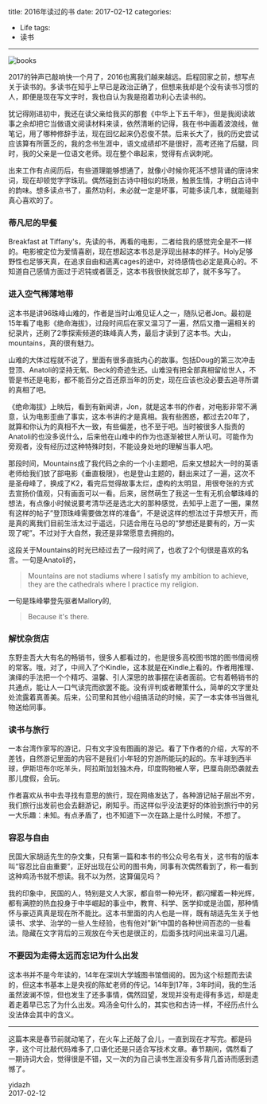 title: 2016年读过的书
date: 2017-02-12
categories:
- Life
tags:
- 读书
---

![books](https://o35qld6sq.qnssl.com/img/covers_wide.jpg)

2017的钟声已敲响快一个月了，2016也离我们越来越远。启程回家之前，想写点关于读书的。多读书在知乎上早已是政治正确了，但想来我却是个没有读书习惯的人，即便是现在写文字时，我也自认为我是抱着功利心去读书的。

<!--more-->

犹记得刚进初中，我还在读父亲给我买的那套《中华上下五千年》，但是我阅读故事之余却把它当做语文阅读材料来读，依然清晰的记得，我在书中画着波浪线，做笔记，用了哪种修辞手法，现在回忆起来仍忍俊不禁。后来长大了，我的历史尝试应该算有所匮乏的，我的念书生涯中，语文成绩却不是很好，高考还拖了后腿，同时，我的父亲是一位语文老师。现在整个串起来，觉得有点讽刺呢。

出来工作有点阅历后，有些道理能够想通了，就像小时候你死活不想背诵的唐诗宋词，现在却顿觉字字珠玑。偶然碰到古诗中相似的场景，触景生情，才明白古诗中的韵味。想多读点书了，虽然功利，未必就一定是坏事，可能多读几本，就能碰到真心喜欢的了。

### 蒂凡尼的早餐

Breakfast at Tiffany's，先读的书，再看的电影，二者给我的感觉完全是不一样的。电影被定位为爱情喜剧，现在想起这本书总是浮现出赫本的样子。Holy足够野性也足够天真，在追求自由和逃离cages的途中，对待感情也必定是真心的。不知道自己感情方面过于迟钝或者匮乏，这本书我很快就忘却了，就不多写了。

### 进入空气稀薄地带

这本书是讲96珠峰山难的，作者是当时山难见证人之一，随队记者Jon。最初是15年看了电影《绝命海拔》，过段时间后在家又温习了一遍，然后又撸一遍相关的纪录片，还刷了2季探索频道的珠峰真人秀，最后才读到了这本书。大山，mountains，真的很有魅力。

山难的大体过程就不说了，里面有很多直抵内心的故事。包括Doug的第三次冲击登顶、Anatoli的坚持无氧、Beck的奇迹生还。山难没有把全部真相留给世人，不管是书还是电影，都不能百分之百还原当年的历史，现在应该也没必要去追寻所谓的真相了吧。

《绝命海拔》上映后，看到有新闻讲，Jon，就是这本书的作者，对电影非常不满意，认为电影歪曲了事实，这本书讲的才是真相。我有些困惑，都过去20年了，就算和你认为的真相不大一致，有些偏差，也不至于吧。当时被很多人指责的Anatoli的也没多说什么，后来他在山难中的作为也逐渐被世人所认可。可能作为旁观者，没有经历过这种特殊时刻，不能设身处地的理解当事人吧。

那段时间，Mountains成了我代码之余的一个小主题吧，后来又想起大一时的英语老师给我们放了部电影《垂直极限》，也是登山主题的，翻出来过了一遍，这次不是圣母峰了，换成了K2，看完后觉得故事太烂，虚构的太明显，用很夸张的方式去宣扬价值观，只有画面可以一看。后来，居然萌生了我这一生有无机会攀珠峰的想法，有点像小时候说要考清华还是选北大的那种感觉，去知乎上逛了一圈，果然有这样的帖子”登顶珠峰需要做怎样的准备“，不是说这样的想法过于异想天开，而是真的离我们目前生活太过于遥远，只适合用在马总的“梦想还是要有的，万一实现了呢”。不过对于大自然，我还是非常愿意去拥抱的。

这段关于Mountains的时光已经过去了一段时间了，也收了2个句很是喜欢的名言。一句是Anatoli的，

 > Mountains are not stadiums where I satisfy my ambition to achieve, they are the cathedrals where I practice my religion.

 一句是珠峰攀登先驱者Mallory的,

 > Because it's there.

### 解忧杂货店

东野圭吾大大有名的畅销书，很多人都看过的，也是很多高校图书馆的图书借阅榜的常客。哦，对了，中间入了个Kindle，这本就是在Kindle上看的。作者用推理、演绎的手法把一个个精巧、温馨、引人深思的故事摆在读者面前。它有着畅销书的共通点，能让人一口气读完而欲罢不能。没有评判或者鞭策什么，简单的文字里处处流露着真善美。后来，公司里和其他小组搞活动的时候，买了一本实体书当做礼物送给同事。

### 读书与旅行

一本台湾作家写的游记，只有文字没有图画的游记。看了下作者的介绍，大写的不差钱，自然游记里面的内容不是我们小年轻的穷游所能玩的起的。东半球到西半球，伊斯坦布尔吃羊头，阿拉斯加划独木舟，印度购物被人宰，巴厘岛刚恐袭就去那儿度假，会玩。

作者喜欢从书中去寻找有意思的旅行，现在网络发达了，各种游记帖子层出不穷，我们旅行出发前也会去翻游记，刷知乎。而这样似乎没法更好的体验到旅行中的另一大乐趣：未知。有点矛盾了，也不知道下一次在路上是什么时候，不想了。

### 容忍与自由

民国大家胡适先生的杂文集，只有第一篇和本书的书公众号名有关，这书有的版本叫“容忍比自由重要”，正好出现在公司的图书角，同事有次偶然看到了，称一看到这种鸡汤书就不想读。我不以为然，这算偏见吗？

我的印象中，民国的人，特别是文人大家，都自带一种光环，都闪耀着一种光辉，都有满腔的热血投身于中华崛起的事业中，教育、科学、医学抑或是治国，那种情怀与豪迈真真是现在所不能比。这本书里面的内人也是一样，既有胡适先生关于他读书、求学、治学的一些人生经验，也有他对”新“中国的各种世间百态的一些看法。隐藏在文字背后的三观放在今天也是很正的，后面多找时间出来温习几遍。

### 不要因为走得太远而忘记为什么出发

这本书并不是今年读的，14年在深圳大学城图书馆借阅的。因为这个标题而去读的，但这本书基本上是央视的陈虻老师的传记。14年到17年，3年时间，我的生活虽然波澜不惊，但也发生了还多事情，偶然回望，发现并没有走得有多远，却是走着走着早已忘了为什么出发。鸡汤金句什么的，其实也和古诗一样，不经历点什么没法体会其中的含义。

---

这篇本来是春节前就动笔了，在火车上还敲了会儿，一直到现在才写完。都是码字，这个可比敲代码难多了,口语化还是只适合写技术文章。春节期间，偶然看了一期诗词大会，觉得很是不错，又一次的为自己读书生涯没有多背几首诗而感到遗憾了。

yidazh  
2017-02-12
